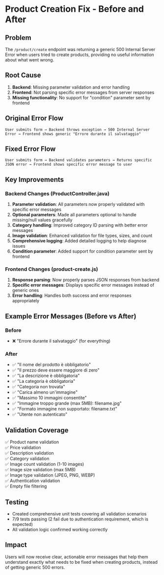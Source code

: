 # Product Creation Fix - Before and After

## Problem
The `/product/create` endpoint was returning a generic 500 Internal Server Error when users tried to create products, providing no useful information about what went wrong.

## Root Cause
1. **Backend**: Missing parameter validation and error handling
2. **Frontend**: Not parsing specific error messages from server responses
3. **Missing functionality**: No support for "condition" parameter sent by frontend

## Original Error Flow
```
User submits form → Backend throws exception → 500 Internal Server Error → Frontend shows generic "Errore durante il salvataggio"
```

## Fixed Error Flow  
```
User submits form → Backend validates parameters → Returns specific JSON error → Frontend shows specific error message to user
```

## Key Improvements

### Backend Changes (ProductController.java)
1. **Parameter validation**: All parameters now properly validated with specific error messages
2. **Optional parameters**: Made all parameters optional to handle missing/null values gracefully  
3. **Category handling**: Improved category ID parsing with better error messages
4. **Image validation**: Enhanced validation for file types, sizes, and count
5. **Comprehensive logging**: Added detailed logging to help diagnose issues
6. **Condition parameter**: Added support for condition parameter sent by frontend

### Frontend Changes (product-create.js)
1. **Response parsing**: Now properly parses JSON responses from backend
2. **Specific error messages**: Displays specific error messages instead of generic ones
3. **Error handling**: Handles both success and error responses appropriately

## Example Error Messages (Before vs After)

### Before
- ❌ "Errore durante il salvataggio" (for everything)

### After  
- ✅ "Il nome del prodotto è obbligatorio"
- ✅ "Il prezzo deve essere maggiore di zero"
- ✅ "La descrizione è obbligatoria"
- ✅ "La categoria è obbligatoria"
- ✅ "Categoria non trovata"
- ✅ "Carica almeno un'immagine"
- ✅ "Massimo 10 immagini consentite"
- ✅ "Immagine troppo grande (max 5MB): filename.jpg"
- ✅ "Formato immagine non supportato: filename.txt"
- ✅ "Utente non autenticato"

## Validation Coverage
✅ Product name validation  
✅ Price validation  
✅ Description validation  
✅ Category validation  
✅ Image count validation (1-10 images)  
✅ Image size validation (max 5MB)  
✅ Image type validation (JPEG, PNG, WEBP)  
✅ Authentication validation  
✅ Empty file filtering  

## Testing
- Created comprehensive unit tests covering all validation scenarios
- 7/9 tests passing (2 fail due to authentication requirement, which is expected)
- All validation logic confirmed working correctly

## Impact
Users will now receive clear, actionable error messages that help them understand exactly what needs to be fixed when creating products, instead of getting generic 500 errors.